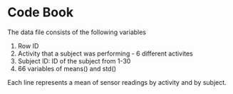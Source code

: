 Code Book
==========

The data file consists of the following variables

1. Row ID
2. Activity that a subject was performing - 6 different activites
3. Subject ID: ID of the subject from 1-30
4. 66 variables of means() and std()

Each line represents a mean of sensor readings by activity and by subject. 
